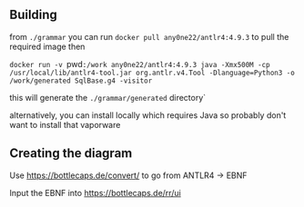 ## Building

from `./grammar` you can run 
`docker pull any0ne22/antlr4:4.9.3`
to pull the required image then

`docker run -v `pwd`:/work any0ne22/antlr4:4.9.3 java -Xmx500M -cp /usr/local/lib/antlr4-tool.jar org.antlr.v4.Tool -Dlanguage=Python3 -o /work/generated SqlBase.g4 -visitor`

this will generate the `./grammar/generated` directory`

alternatively, you can install locally which requires Java so probably don't want to install that vaporware

## Creating the diagram
Use https://bottlecaps.de/convert/ to go from ANTLR4 -> EBNF

Input the EBNF into https://bottlecaps.de/rr/ui